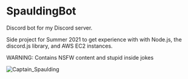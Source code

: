 # SpauldingBot
Discord bot for my Discord server.

Side project for Summer 2021 to get experience with with Node.js, the discord.js library, and AWS EC2 instances.

WARNING: Contains NSFW content and stupid inside jokes

![Captain_Spaulding](../assets/spaulding.jpg)
